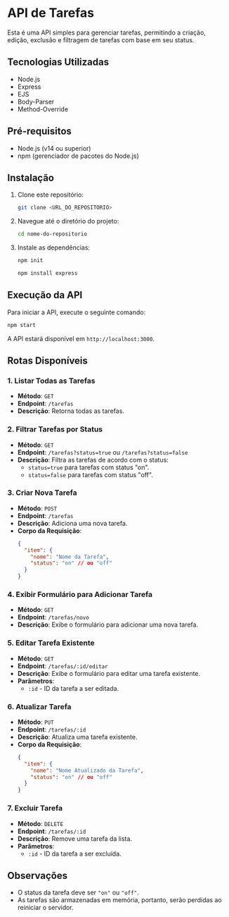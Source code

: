 # API de Tarefas

Esta é uma API simples para gerenciar tarefas, permitindo a criação, edição, exclusão e filtragem de tarefas com base em seu status.

## Tecnologias Utilizadas

- Node.js
- Express
- EJS
- Body-Parser
- Method-Override

## Pré-requisitos

- Node.js (v14 ou superior)
- npm (gerenciador de pacotes do Node.js)

## Instalação

1. Clone este repositório:
   ```bash
   git clone <URL_DO_REPOSITORIO>
   ```

2. Navegue até o diretório do projeto:
   ```bash
   cd nome-do-repositorio
   ```

3. Instale as dependências:
   ```bash
   npm init
   ```

   ```bash
   npm install express
   ```

## Execução da API

Para iniciar a API, execute o seguinte comando:

```bash
npm start
```

A API estará disponível em `http://localhost:3000`.

## Rotas Disponíveis

### 1. Listar Todas as Tarefas
- **Método**: `GET`
- **Endpoint**: `/tarefas`
- **Descrição**: Retorna todas as tarefas.

### 2. Filtrar Tarefas por Status
- **Método**: `GET`
- **Endpoint**: `/tarefas?status=true` ou `/tarefas?status=false`
- **Descrição**: Filtra as tarefas de acordo com o status:
  - `status=true` para tarefas com status "on".
  - `status=false` para tarefas com status "off".

### 3. Criar Nova Tarefa
- **Método**: `POST`
- **Endpoint**: `/tarefas`
- **Descrição**: Adiciona uma nova tarefa.
- **Corpo da Requisição**:
    ```json
    {
      "item": {
        "nome": "Nome da Tarefa",
        "status": "on" // ou "off"
      }
    }
    ```

### 4. Exibir Formulário para Adicionar Tarefa
- **Método**: `GET`
- **Endpoint**: `/tarefas/novo`
- **Descrição**: Exibe o formulário para adicionar uma nova tarefa.

### 5. Editar Tarefa Existente
- **Método**: `GET`
- **Endpoint**: `/tarefas/:id/editar`
- **Descrição**: Exibe o formulário para editar uma tarefa existente.
- **Parâmetros**:
  - `:id` - ID da tarefa a ser editada.

### 6. Atualizar Tarefa
- **Método**: `PUT`
- **Endpoint**: `/tarefas/:id`
- **Descrição**: Atualiza uma tarefa existente.
- **Corpo da Requisição**:
    ```json
    {
      "item": {
        "nome": "Nome Atualizado da Tarefa",
        "status": "on" // ou "off"
      }
    }
    ```

### 7. Excluir Tarefa
- **Método**: `DELETE`
- **Endpoint**: `/tarefas/:id`
- **Descrição**: Remove uma tarefa da lista.
- **Parâmetros**:
  - `:id` - ID da tarefa a ser excluída.

## Observações

- O status da tarefa deve ser `"on"` ou `"off"`.
- As tarefas são armazenadas em memória, portanto, serão perdidas ao reiniciar o servidor.
